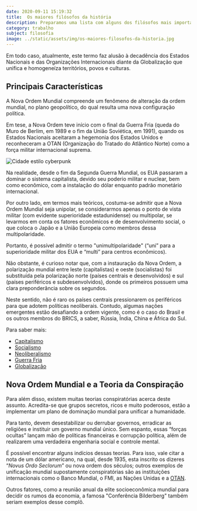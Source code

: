 ```yaml
---
date: 2020-09-11 15:19:32
title:  Os maiores filósofos da história
description: Preparamos uma lista com alguns dos filósofos mais importantes da história. Esses pensadores foram autores de obras que influenciaram o pensamento e toda a cultura ocidental.
category: trabalho
subject: filosofia
image: ../static/assets/img/os-maiores-filosofos-da-historia.jpg
---
```


Em todo caso, atualmente, este termo faz alusão à decadência dos 
Estados Nacionais e das Organizações Internacionais diante da 
Globalização que unifica e homogeneíza territórios, povos e culturas.

## Principais Características

A Nova Ordem Mundial compreende um fenômeno de alteração da ordem 
mundial, no plano geopolítico, do qual resulta uma nova configuração 
política.

Em tese, a Nova Ordem teve início com o final da Guerra 
Fria (queda do Muro de Berlim, em 1989 e o fim da União Soviética, em 
1991), quando os Estados Nacionais aceitaram a hegemonia dos Estados 
Unidos e reconheceram a OTAN (Organização do Tratado do Atlântico Norte) como a força militar internacional suprema.

![Cidade estilo cyberpunk](/assets/img/os-maiores-filosofos-da-historia.jpg)

Na realidade, desde o fim da Segunda Guerra Mundial, os EUA passaram a dominar o sistema 
capitalista, devido seu poderio militar e nuclear, bem como econômico, 
com a instalação do dólar enquanto padrão monetário internacional.

Por outro lado, em termos mais teóricos, costuma-se admitir que a Nova 
Ordem Mundial seja unipolar, se considerarmos apenas o ponto de vista 
militar (com evidente superioridade estadunidense) ou multipolar, se 
levarmos em conta os fatores econômicos e de desenvolvimento social, o 
que coloca o Japão e a União Europeia como membros dessa 
multipolaridade.

Portanto, é possível admitir o termo 
"unimultipolaridade" (“uni” para a superioridade militar dos EUA e 
“multi” para centros econômicos).

Não obstante, é curioso notar 
que, com a instauração da Nova Ordem, a polarização mundial entre leste 
(capitalistas) e oeste (socialistas) foi substituída pela polarização 
norte (países centrais e desenvolvidos) e sul (países periféricos e 
subdesenvolvidos), donde os primeiros possuem uma clara preponderância 
sobre os segundos.

Neste sentido, não é raro os países centrais 
pressionarem os periféricos para que adotem políticas neoliberais. 
Contudo, algumas nações emergentes estão desafiando a ordem vigente, 
como é o caso do Brasil e os outros membros do BRICS, a saber, Rússia, 
Índia, China e África do Sul.

Para saber mais:

- [Capitalismo](https://www.todamateria.com.br/capitalismo/)
- [Socialismo](https://www.todamateria.com.br/socialismo/)
- [Neoliberalismo](https://www.todamateria.com.br/neoliberalismo/)
- [Guerra Fria](https://www.todamateria.com.br/guerra-fria/)
- [Globalização](https://www.todamateria.com.br/globalizacao/)

## Nova Ordem Mundial e a Teoria da Conspiração

Para além disso, existem muitas teorias conspiratórias acerca deste assunto. Acredita-se que grupos secretos, ricos e muito poderosos, estão a 
implementar um plano de dominação mundial para unificar a humanidade.

Para tanto, devem desestabilizar ou derrubar governos, erradicar as 
religiões e instituir um governo mundial único. Sem espanto, essas 
“forças ocultas” lançam mão de políticas financeiras e corrupção 
política, além de realizarem uma verdadeira engenharia social e controle mental.

É possível encontrar alguns indícios dessas teorias. Para isso, vale citar a nota de um dólar americano, na qual, desde 1935, 
esta inscrito os dizeres “*Novus* *Ordo* *Seclorum*” ou nova ordem dos séculos; outros exemplos de unificação mundial 
supostamente conspiratórias são as instituições internacionais como o 
Banco Mundial, o FMI, as Nações Unidas e a [OTAN](https://www.todamateria.com.br/otan-organizacao-do-tratado-do-atlantico-norte/).

Outros fatores, como a reunião anual da elite socioeconômica mundial para 
decidir os rumos da economia, a famosa "Conferência Bilderberg" também 
seriam exemplos desse complô.